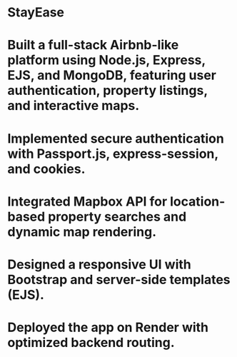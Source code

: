 # StayEase

# Built a full-stack Airbnb-like platform using Node.js, Express, EJS, and MongoDB, featuring user authentication, property listings, and interactive maps.

# Implemented secure authentication with Passport.js, express-session, and cookies.

# Integrated Mapbox API for location-based property searches and dynamic map rendering.

# Designed a responsive UI with Bootstrap and server-side templates (EJS).

# Deployed the app on Render with optimized backend routing.

